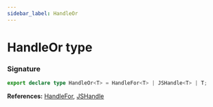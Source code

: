 ```yaml
---
sidebar_label: HandleOr
---
```


# HandleOr type

### Signature

```typescript
export declare type HandleOr<T> = HandleFor<T> | JSHandle<T> | T;
```

**References:** [HandleFor](./puppeteer.handlefor.md), [JSHandle](./puppeteer.jshandle.md)
